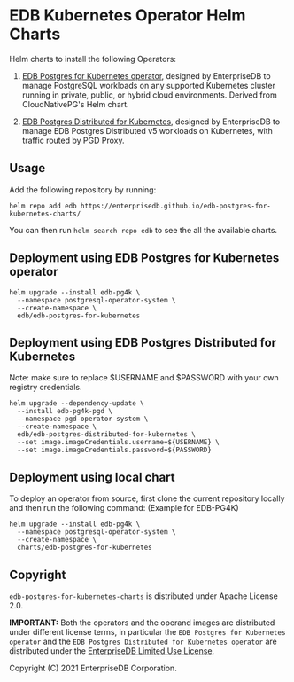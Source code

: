 # EDB Kubernetes Operator Helm Charts

Helm charts to install the following Operators:

1. [EDB Postgres for Kubernetes operator](https://docs.enterprisedb.io/edb-postgres-for-kubernetes/),
designed by EnterpriseDB to manage PostgreSQL workloads on any
supported Kubernetes cluster running in private, public, or hybrid cloud
environments. Derived from CloudNativePG's Helm chart.

2. [EDB Postgres Distributed for Kubernetes](https://docs.enterprisedb.io/edb-postgres-distributed-for-kubernetes/),
designed by EnterpriseDB to manage EDB Postgres Distributed v5 workloads
on Kubernetes, with traffic routed by PGD Proxy.

## Usage

Add the following repository by running:

```console
helm repo add edb https://enterprisedb.github.io/edb-postgres-for-kubernetes-charts/
```

You can then run `helm search repo edb` to see the all the available charts.

## Deployment using EDB Postgres for Kubernetes operator

```console
helm upgrade --install edb-pg4k \
  --namespace postgresql-operator-system \
  --create-namespace \
  edb/edb-postgres-for-kubernetes
```

## Deployment using EDB Postgres Distributed for Kubernetes

Note: make sure to replace $USERNAME and $PASSWORD with your own registry credentials.

```console
helm upgrade --dependency-update \
  --install edb-pg4k-pgd \
  --namespace pgd-operator-system \
  --create-namespace \
  edb/edb-postgres-distributed-for-kubernetes \
  --set image.imageCredentials.username=${USERNAME} \
  --set image.imageCredentials.password=${PASSWORD}
```

## Deployment using local chart

To deploy an operator from source, first clone the current repository
locally and then run the following command: (Example for EDB-PG4K)

```console
helm upgrade --install edb-pg4k \
  --namespace postgresql-operator-system \
  --create-namespace \
  charts/edb-postgres-for-kubernetes
```

## Copyright

`edb-postgres-for-kubernetes-charts` is distributed under Apache License 2.0.

**IMPORTANT:** Both the operators and the operand images are distributed
under different license terms, in particular the `EDB Postgres for Kubernetes operator`
and the `EDB Postgres Distributed for Kubernetes operator` are distributed under the
[EnterpriseDB Limited Use License](https://www.enterprisedb.com/limited-use-license).

Copyright (C) 2021 EnterpriseDB Corporation.

